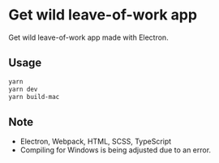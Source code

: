 # Get wild leave-of-work app
Get wild leave-of-work app made with Electron.

## Usage
```bash
yarn
yarn dev
yarn build-mac
```

## Note
- Electron, Webpack, HTML, SCSS, TypeScript
- Compiling for Windows is being adjusted due to an error.
